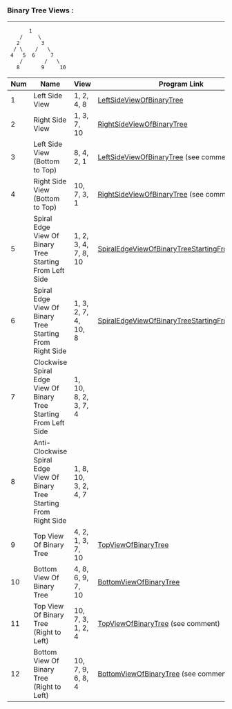 

### Binary Tree Views :

-----------------------

           1
        /     \
       2       3
      / \    /   \
     4   5  6     7
        /       /   \
       8       9     10



| Num | Name                                                                    | View                 | Program Link                                                                                                                                   |
|-----|-------------------------------------------------------------------------|----------------------|------------------------------------------------------------------------------------------------------------------------------------------------|
| 1   | Left Side View                                                          | 1, 2, 4, 8           | [LeftSideViewOfBinaryTree](../src/in/sachinshinde/binarytree/views/LeftSideViewOfBinaryTree.java)                                              |
| 2   | Right Side View                                                         | 1, 3, 7, 10          | [RightSideViewOfBinaryTree](../src/in/sachinshinde/binarytree/views/RightSideViewOfBinaryTree.java)                                            |
| 3   | Left Side View (Bottom to Top)                                          | 8, 4, 2, 1           | [LeftSideViewOfBinaryTree](../src/in/sachinshinde/binarytree/views/LeftSideViewOfBinaryTree.java) (see comments)                               |
| 4   | Right Side View (Bottom to Top)                                         | 10, 7, 3, 1          | [RightSideViewOfBinaryTree](../src/in/sachinshinde/binarytree/views/RightSideViewOfBinaryTree.java) (see comment)                              |
| 5   | Spiral Edge View Of Binary Tree Starting From Left Side                 | 1, 2, 3, 4, 7, 8, 10 | [SpiralEdgeViewOfBinaryTreeStartingFromLeftSide](../src/in/sachinshinde/binarytree/views/SpiralEdgeViewOfBinaryTreeStartingFromLeftSide.java)  |
| 6   | Spiral Edge View Of Binary Tree Starting From Right Side                | 1, 3, 2, 7, 4, 10, 8 | [SpiralEdgeViewOfBinaryTreeStartingFromRightSide](../src/in/sachinshinde/binarytree/views/SpiralEdgeViewOfBinaryTreeStartingFromRightSide.java) |
| 7   | Clockwise Spiral Edge View Of Binary Tree Starting From Left Side       | 1, 10, 8, 2, 3, 7, 4 | [](../src/in/sachinshinde/binarytree/views/)                                                                                                   |
| 8   | Anti-Clockwise Spiral Edge View Of Binary Tree Starting From Right Side | 1, 8, 10, 3, 2, 4, 7 | [](../src/in/sachinshinde/binarytree/views/)                                                                                                   |
| 9   | Top View Of Binary Tree                                                 | 4, 2, 1, 3, 7, 10    | [TopViewOfBinaryTree](../src/in/sachinshinde/binarytree/views/TopViewOfBinaryTree.java)                                                        |
| 10  | Bottom View Of Binary Tree                                              | 4, 8, 6, 9, 7, 10    | [BottomViewOfBinaryTree](../src/in/sachinshinde/binarytree/views/BottomViewOfBinaryTree)                                                       |
| 11  | Top View Of Binary Tree (Right to Left)                                 | 10, 7, 3, 1, 2, 4    | [TopViewOfBinaryTree](../src/in/sachinshinde/binarytree/views/TopViewOfBinaryTree.java) (see comment)                                          |
| 12  | Bottom View Of Binary Tree (Right to Left)                              | 10, 7, 9, 6, 8, 4    | [BottomViewOfBinaryTree](../src/in/sachinshinde/binarytree/views/BottomViewOfBinaryTree) (see comment)                                         |